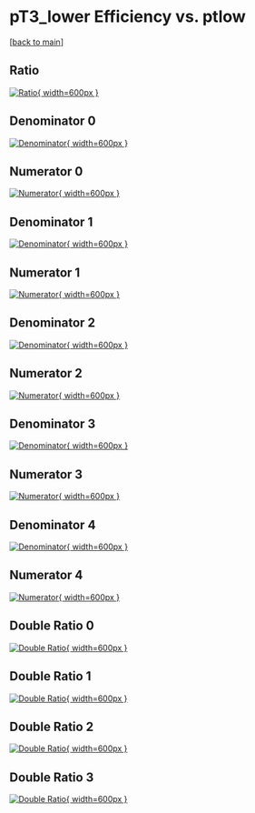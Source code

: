 # pT3_lower Efficiency vs. ptlow

[[back to main](./)]



## Ratio

[![Ratio](../mtv/var/pT3_lower_vtr_0_0_eff_ptlow.png){ width=600px }](../mtv/var/pT3_lower_vtr_0_0_eff_ptlow.pdf)

## Denominator 0

[![Denominator](../mtv/den/pT3_lower_vtr_0_0_eff_ptlow_den0.png){ width=600px }](../mtv/den/pT3_lower_vtr_0_0_eff_ptlow_den0.pdf)

## Numerator 0

[![Numerator](../mtv/num/pT3_lower_vtr_0_0_eff_ptlow_num0.png){ width=600px }](../mtv/num/pT3_lower_vtr_0_0_eff_ptlow_num0.pdf)

## Denominator 1

[![Denominator](../mtv/den/pT3_lower_vtr_0_0_eff_ptlow_den1.png){ width=600px }](../mtv/den/pT3_lower_vtr_0_0_eff_ptlow_den1.pdf)

## Numerator 1

[![Numerator](../mtv/num/pT3_lower_vtr_0_0_eff_ptlow_num1.png){ width=600px }](../mtv/num/pT3_lower_vtr_0_0_eff_ptlow_num1.pdf)

## Denominator 2

[![Denominator](../mtv/den/pT3_lower_vtr_0_0_eff_ptlow_den2.png){ width=600px }](../mtv/den/pT3_lower_vtr_0_0_eff_ptlow_den2.pdf)

## Numerator 2

[![Numerator](../mtv/num/pT3_lower_vtr_0_0_eff_ptlow_num2.png){ width=600px }](../mtv/num/pT3_lower_vtr_0_0_eff_ptlow_num2.pdf)

## Denominator 3

[![Denominator](../mtv/den/pT3_lower_vtr_0_0_eff_ptlow_den3.png){ width=600px }](../mtv/den/pT3_lower_vtr_0_0_eff_ptlow_den3.pdf)

## Numerator 3

[![Numerator](../mtv/num/pT3_lower_vtr_0_0_eff_ptlow_num3.png){ width=600px }](../mtv/num/pT3_lower_vtr_0_0_eff_ptlow_num3.pdf)

## Denominator 4

[![Denominator](../mtv/den/pT3_lower_vtr_0_0_eff_ptlow_den4.png){ width=600px }](../mtv/den/pT3_lower_vtr_0_0_eff_ptlow_den4.pdf)

## Numerator 4

[![Numerator](../mtv/num/pT3_lower_vtr_0_0_eff_ptlow_num4.png){ width=600px }](../mtv/num/pT3_lower_vtr_0_0_eff_ptlow_num4.pdf)

## Double Ratio 0

[![Double Ratio](../mtv/ratio/pT3_lower_vtr_0_0_eff_ptlow_ratio0.png){ width=600px }](../mtv/ratio/pT3_lower_vtr_0_0_eff_ptlow_ratio0.pdf)

## Double Ratio 1

[![Double Ratio](../mtv/ratio/pT3_lower_vtr_0_0_eff_ptlow_ratio1.png){ width=600px }](../mtv/ratio/pT3_lower_vtr_0_0_eff_ptlow_ratio1.pdf)

## Double Ratio 2

[![Double Ratio](../mtv/ratio/pT3_lower_vtr_0_0_eff_ptlow_ratio2.png){ width=600px }](../mtv/ratio/pT3_lower_vtr_0_0_eff_ptlow_ratio2.pdf)

## Double Ratio 3

[![Double Ratio](../mtv/ratio/pT3_lower_vtr_0_0_eff_ptlow_ratio3.png){ width=600px }](../mtv/ratio/pT3_lower_vtr_0_0_eff_ptlow_ratio3.pdf)

